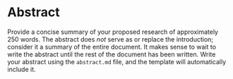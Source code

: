 # Abstract

Provide a concise summary of your proposed research of approximately 250
words. The abstract does _not_ serve as or replace the introduction; consider
it a summary of the entire document. It makes sense to wait to write the abstract
until the rest of the document has been written. Write your abstract using
the `abstract.md` file, and the template will automatically include it.
